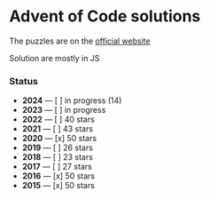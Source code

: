 # Advent of Code solutions

The puzzles are on the [official website](https://adventofcode.com/2017/events)

Solution are mostly in JS

### Status

- **2024** — [ ] in progress (14)
- **2023** — [ ] in progress
- **2022** — [ ] 40 stars
- **2021** — [ ] 43 stars
- **2020** — [x] 50 stars
- **2019** — [ ] 26 stars
- **2018** — [ ] 23 stars
- **2017** — [ ] 27 stars
- **2016** — [x] 50 stars
- **2015** — [x] 50 stars
